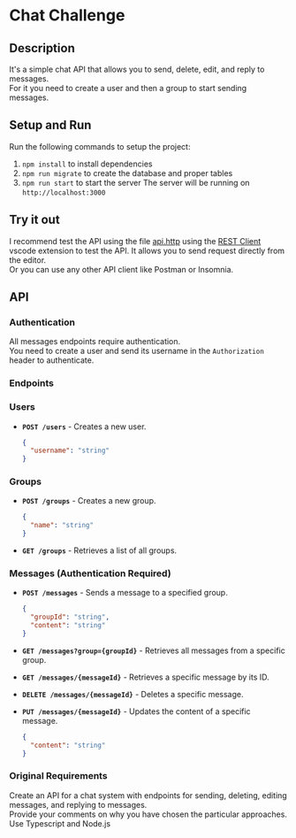 # Chat Challenge

## Description
It's a simple chat API that allows you to send, delete, edit, and reply to messages.  
For it you need to create a user and then a group to start sending messages.  

## Setup and Run
Run the following commands to setup the project:
1. `npm install` to install dependencies
2. `npm run migrate` to create the database and proper tables
3. `npm run start` to start the server
The server will be running on `http://localhost:3000`


## Try it out
I recommend test the API using the file [api.http](./api.http) using the [REST Client](https://marketplace.visualstudio.com/items?itemName=humao.rest-client) vscode extension to test the API. It allows you to send request directly from the editor.   
Or you can use any other API client like Postman or Insomnia.

## API
### Authentication
All messages endpoints require authentication.   
You need to create a user and send its username in the `Authorization` header to authenticate.   

### Endpoints
### Users
- **`POST /users`** - Creates a new user.  
  ```json
  {
    "username": "string"
  }
  ```

### Groups
- **`POST /groups`** - Creates a new group.  
  ```json
  {
    "name": "string"
  }
  ```
- **`GET /groups`** - Retrieves a list of all groups.

### Messages (Authentication Required)
- **`POST /messages`** - Sends a message to a specified group.  
  ```json
  {
    "groupId": "string",
    "content": "string"
  }
  ```

- **`GET /messages?group={groupId}`** - Retrieves all messages from a specific group.  

- **`GET /messages/{messageId}`** - Retrieves a specific message by its ID.  

- **`DELETE /messages/{messageId}`** - Deletes a specific message.  

- **`PUT /messages/{messageId}`** - Updates the content of a specific message.  
  ```json
  {
    "content": "string"
  }
  ```


### Original Requirements

Create an API for a chat system with endpoints for sending, deleting, editing messages, and replying to messages.  
Provide your comments on why you have chosen the particular approaches. 
Use Typescript and Node.js  

